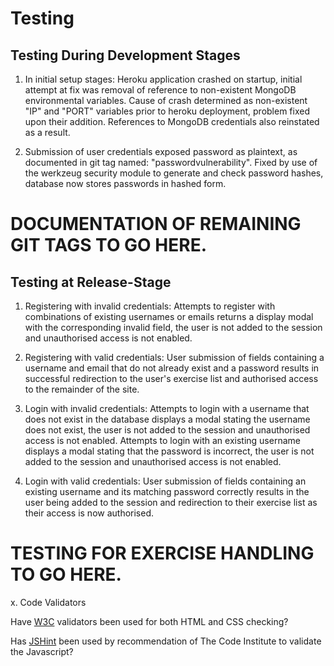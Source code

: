 # Testing

## Testing During Development Stages

1. In initial setup stages: Heroku application crashed on startup, initial attempt at fix was removal of reference to non-existent MongoDB environmental variables. Cause of crash determined as non-existent "IP" and "PORT" variables prior to heroku deployment, problem fixed upon their addition. References to MongoDB credentials also reinstated as a result.

2. Submission of user credentials exposed password as plaintext, as documented in git tag named: "passwordvulnerability". Fixed by use of the werkzeug security module to generate and check password hashes, database now stores passwords in hashed form.

# DOCUMENTATION OF REMAINING GIT TAGS TO GO HERE.

## Testing at Release-Stage

1. Registering with invalid credentials: Attempts to register with combinations of existing usernames or emails returns a display modal with the corresponding invalid field, the user is not added to the session and unauthorised access is not enabled.

2. Registering with valid credentials: User submission of fields containing a username and email that do not already exist and a password results in successful redirection to the user's exercise list and authorised access to the remainder of the site.

3. Login with invalid credentials: Attempts to login with a username that does not exist in the database displays a modal stating the username does not exist, the user is not added to the session and unauthorised access is not enabled. Attempts to login with an existing username displays a modal stating that the password is incorrect, the user is not added to the session and unauthorised access is not enabled.

4. Login with valid credentials: User submission of fields containing an existing username and its matching password correctly results in the user being added to the session and redirection to their exercise list as their access is now authorised.

# TESTING FOR EXERCISE HANDLING TO GO HERE.

x. Code Validators  

Have [W3C](https://www.w3.org/) validators been used for both HTML and CSS checking?

Has [JSHint](https://jshint.com/) been used by recommendation of The Code Institute to validate the Javascript?
